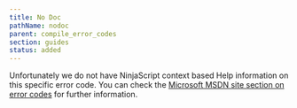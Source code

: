 ```yaml
---
title: No Doc
pathName: nodoc
parent: compile_error_codes
section: guides
status: added
---
```


Unfortunately we do not have NinjaScript context based Help information on this specific error code. You can check the [Microsoft MSDN site section on error codes](http://msdn.microsoft.com/en-us/library/5feh24w0(VS.71).aspx) for further information.
